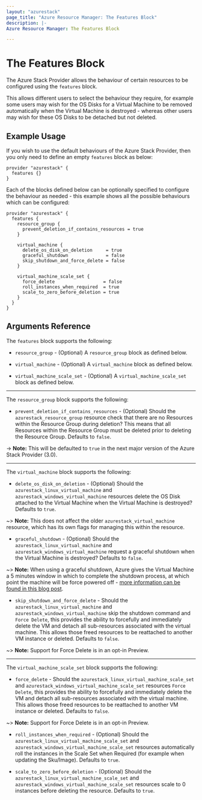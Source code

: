 ```yaml
---
layout: "azurestack"
page_title: "Azure Resource Manager: The Features Block"
description: |-
Azure Resource Manager: The Features Block

---
```


# The Features Block

The Azure Stack Provider allows the behaviour of certain resources to be configured using the `features` block.

This allows different users to select the behaviour they require, for example some users may wish for the OS Disks for a Virtual Machine to be removed automatically when the Virtual Machine is destroyed - whereas other users may wish for these OS Disks to be detached but not deleted.

## Example Usage

If you wish to use the default behaviours of the Azure Stack Provider, then you only need to define an empty `features` block as below:

```hcl
provider "azurestack" {
  features {}
}
```

Each of the blocks defined below can be optionally specified to configure the behaviour as needed - this example shows all the possible behaviours which can be configured:

```hcl
provider "azurestack" {
  features {
    resource_group {
      prevent_deletion_if_contains_resources = true
    }

    virtual_machine {
      delete_os_disk_on_deletion     = true
      graceful_shutdown              = false
      skip_shutdown_and_force_delete = false
    }

    virtual_machine_scale_set {
      force_delete                  = false
      roll_instances_when_required  = true
      scale_to_zero_before_deletion = true
    }
  }
}
```

## Arguments Reference

The `features` block supports the following:

* `resource_group` - (Optional) A `resource_group` block as defined below.

* `virtual_machine` - (Optional) A `virtual_machine` block as defined below.

* `virtual_machine_scale_set` - (Optional) A `virtual_machine_scale_set` block as defined below.

---

The `resource_group` block supports the following:

* `prevent_deletion_if_contains_resources` - (Optional) Should the `azurestack_resource_group` resource check that there are no Resources within the Resource Group during deletion? This means that all Resources within the Resource Group must be deleted prior to deleting the Resource Group. Defaults to `false`.

-> **Note:** This will be defaulted to `true` in the next major version of the Azure Stack Provider (3.0).

---

The `virtual_machine` block supports the following:

* `delete_os_disk_on_deletion` - (Optional) Should the `azurestack_linux_virtual_machine` and `azurestack_windows_virtual_machine` resources delete the OS Disk attached to the Virtual Machine when the Virtual Machine is destroyed? Defaults to `true`.

~> **Note:** This does not affect the older `azurestack_virtual_machine` resource, which has its own flags for managing this within the resource.

* `graceful_shutdown` - (Optional) Should the `azurestack_linux_virtual_machine` and `azurestack_windows_virtual_machine` request a graceful shutdown when the Virtual Machine is destroyed? Defaults to `false`.

~> **Note:** When using a graceful shutdown, Azure gives the Virtual Machine a 5 minutes window in which to complete the shutdown process, at which point the machine will be force powered off - [more information can be found in this blog post](https://azure.microsoft.com/en-us/blog/linux-and-graceful-shutdowns-2/).

* `skip_shutdown_and_force_delete` - Should the `azurestack_linux_virtual_machine` and `azurestack_windows_virtual_machine` skip the shutdown command and `Force Delete`, this provides the ability to forcefully and immediately delete the VM and detach all sub-resources associated with the virtual machine. This allows those freed resources to be reattached to another VM instance or deleted. Defaults to `false`.

~> **Note:** Support for Force Delete is in an opt-in Preview.

---

The `virtual_machine_scale_set` block supports the following:

* `force_delete` - Should the `azurestack_linux_virtual_machine_scale_set` and `azurestack_windows_virtual_machine_scale_set` resources `Force Delete`, this provides the ability to forcefully and immediately delete the VM and detach all sub-resources associated with the virtual machine. This allows those freed resources to be reattached to another VM instance or deleted. Defaults to `false`.

~> **Note:** Support for Force Delete is in an opt-in Preview.

* `roll_instances_when_required` - (Optional) Should the `azurestack_linux_virtual_machine_scale_set` and `azurestack_windows_virtual_machine_scale_set` resources automatically roll the instances in the Scale Set when Required (for example when updating the Sku/Image). Defaults to `true`.

* `scale_to_zero_before_deletion` - (Optional) Should the `azurestack_linux_virtual_machine_scale_set` and `azurestack_windows_virtual_machine_scale_set` resources scale to 0 instances before deleting the resource. Defaults to `true`.
